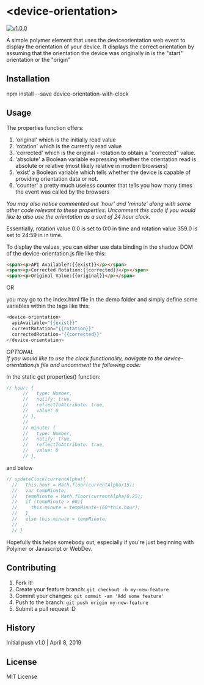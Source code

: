 # \<device-orientation\>

[![v1.0.0](http://img.shields.io/npm/v/REPO.svg?style=flat)](https://www.npmjs.com/package/device-orientation-with-clock "View this project on npm")

<snippet>
  <content><![CDATA[# ${1: device-orientation}

A simple polymer element that uses the deviceorientation web event to display the orientation of your device.
It displays the correct orientation by assuming that the orientation the device was originally in is the "start" orientation or the "origin"
## Installation
npm install --save device-orientation-with-clock
## Usage
The properties function offers:
1. 'original' which is the initially read value
2. 'rotation' which is the currently read value
3. 'corrected' which is the original - rotation to obtain a "corrected" value.
4. 'absolute' a Boolean variable expressing whether the orientation read is absolute or relative (most likely relative in modern browsers)
5. 'exist' a Boolean variable which tells whether the device is capable of providing orientation data or not.
6. 'counter' a pretty much useless counter that tells you how many times the event was called by the browsers

*You may also notice commented out 'hour' and 'minute' along with some other code relevant to these properties. Uncomment this code if you would like to also use the orientation as a sort of 24 hour clock.*

Essentially, rotation value 0.0 is set to 0:0 in time
and rotation value 359.0 is set to 24:59 in in time.

To display the values, you can either use data binding in the shadow DOM of the device-orientation.js file like this:

```html
<span><p>API Available?:{{exist}}</p></span>
<span><p>Corrected Rotation:{{corrected}}</p></span>
<span><p>Original Value:{{original}}</p></span>
```
OR

you may go to the index.html file in the demo folder and simply define some variables within the tags like this:

```javascript
<device-orientation>
  apiAvailable="{{exist}}"
  currentRotation="{{rotation}}"
  correctedRotation="{{corrected}}"
</device-orientation>
```

*OPTIONAL <br>
If you would like to use the clock functionality, navigate to the device-orientation.js file and uncomment the following code:*

In the static get properties() function:
```javascript
// hour: {
      //   type: Number,
      //   notify: true,
      //   reflectToAttribute: true,
      //   value: 0
      // },
      //
      // minute: {
      //   type: Number,
      //   notify: true,
      //   reflectToAttribute: true,
      //   value: 0
      // },
```
and below 

```javascript
// updateClock(currentAlpha){
  //   this.hour = Math.floor(currentAlpha/15);
  //   var tempMinute;
  //   tempMinute = Math.floor(currentAlpha/0.25);
  //   if (tempMinute > 60){
  //     this.minute = tempMinute-(60*this.hour);
  //   }
  //   else this.minute = tempMinute;
  //
  // }
```

Hopefully this helps somebody out, especially if you're just beginning with Polymer or Javascript or WebDev.  

## Contributing
1. Fork it!
2. Create your feature branch: `git checkout -b my-new-feature`
3. Commit your changes: `git commit -am 'Add some feature'`
4. Push to the branch: `git push origin my-new-feature`
5. Submit a pull request :D

## History
Initial push v1.0 | April 8, 2019

## License
MIT License
